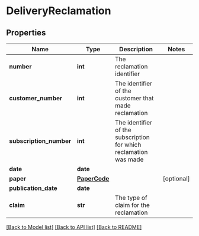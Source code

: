 # DeliveryReclamation

## Properties
Name | Type | Description | Notes
------------ | ------------- | ------------- | -------------
**number** | **int** | The reclamation identifier | 
**customer_number** | **int** | The identifier of the customer that made reclamation | 
**subscription_number** | **int** | The identifier of the subscription for which reclamation was made | 
**date** | **date** |  | 
**paper** | [**PaperCode**](PaperCode.md) |  | [optional] 
**publication_date** | **date** |  | 
**claim** | **str** | The type of claim for the reclamation | 

[[Back to Model list]](../README.md#documentation-for-models) [[Back to API list]](../README.md#documentation-for-api-endpoints) [[Back to README]](../README.md)


